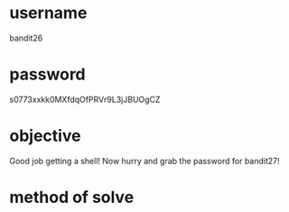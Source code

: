 # username
bandit26
# password
s0773xxkk0MXfdqOfPRVr9L3jJBUOgCZ
# objective
Good job getting a shell! Now hurry and grab the password for bandit27!
# method of solve

